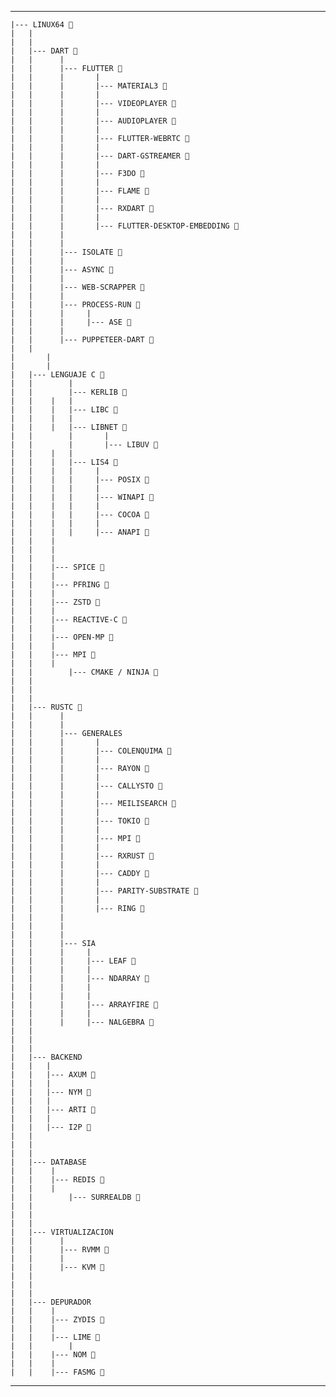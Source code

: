 ---

	|--- LINUX64 🌱
	|	|
	|	|
	|	|--- DART 🌱
	|	|      |
	|	|      |--- FLUTTER 🌱
	|	|      |       |
	|	|      |       |--- MATERIAL3 🌱
	|	|      |       |
	|	|      |       |--- VIDEOPLAYER 🌱
	|	|      |       |
	|	|      |       |--- AUDIOPLAYER 🌱
	|	|      |       |
	|	|      |       |--- FLUTTER-WEBRTC 🌱
	|	|      |       |
	|	|      |       |--- DART-GSTREAMER 🌱
	|	|      |       |
	|	|      |       |--- F3DO 🌱
	|	|      |       |
	|	|      |       |--- FLAME 🌱
	|	|      |       |
	|	|      |       |--- RXDART 🌱
	|	|      |       |
	|	|      |       |--- FLUTTER-DESKTOP-EMBEDDING 🌱
	|	|      |
	|	|      |
	|	|      |--- ISOLATE 🌱
	|	|      |
	|	|      |--- ASYNC 🌱
	|	|      |
	|	|      |--- WEB-SCRAPPER 🌱
	|	|      |
	|	|      |--- PROCESS-RUN 🌱
	|	|      |	 |
	|	|      |	 |--- ASE 🌱
	|	|      |
	|	|      |--- PUPPETEER-DART 🌱
	|	|
	|       |
	|       |
	|	|--- LENGUAJE C 🌱
	|	|        |
	|	|        |--- KERLIB 🌱
	|	|	 |	 |
	|	|	 |	 |--- LIBC 🌱
	|	|	 |	 |
	|	|	 |	 |--- LIBNET 🌱
	|	|        |       |
	|	|        |       |--- LIBUV 🌱
	|	|	 |	 |
	|	|	 |	 |--- LIS4 🌱
	|	|	 |	 |     |
	|	|	 |	 |     |--- POSIX 🌱
	|	|	 |	 |     |
	|	|	 |	 |     |--- WINAPI 🌱
	|	|	 |	 |     |
	|	|	 |	 |     |--- COCOA 🌱
	|	|	 |	 |     |
	|	|	 |	 |     |--- ANAPI 🌱
	|	|	 |
	|	|	 |
	|	|	 |
	|	|	 |--- SPICE 🌱
	|	|	 |
	|	|	 |--- PFRING 🌱
	|	|	 |
	|	|	 |--- ZSTD 🌱
	|	|	 |
	|	|	 |--- REACTIVE-C 🌱
	|	|	 |
	|	|	 |--- OPEN-MP 🌱
	|	|	 |
	|	| 	 |--- MPI 🌱
	|	|	 |
	|	|        |--- CMAKE / NINJA 🌱
	|	|
	|	|
	|	|
	|	|--- RUSTC 🌱
	|	|      |
	|	|      |
	|	|      |--- GENERALES
	|	|      |       |
	|	|      |       |--- COLENQUIMA 🌱
	|	|      |       |
	|	|      |       |--- RAYON 🌱
	|	|      |       |
	|	|      |       |--- CALLYSTO 🌱
	|	|      |       |
	|	|      |       |--- MEILISEARCH 🌱
	|	|      |       |
	|	|      |       |--- TOKIO 🌱
	|	|      |       |
	|	|      |       |--- MPI 🌱
	|	|      |       |
	|	|      |       |--- RXRUST 🌱
	|	|      |       |
	|	|      |       |--- CADDY 🌱
	|	|      |       |
	|	|      |       |--- PARITY-SUBSTRATE 🌱
	|	|      |       |
	|	|      |       |--- RING 🌱
	|	|      |
	|	|      |
	|	|      |
	|	|      |--- SIA
	|	|      |     |
	|	|      |     |--- LEAF 🌱
	|	|      |     |
	|	|      |     |--- NDARRAY 🌱
	|	|      |     |
	|	|      |     |
	|	|      |     |--- ARRAYFIRE 🌱
	|	|      |     |
	|	|      |     |--- NALGEBRA 🌱
	|	|
	|	|
	|	|
	|	|--- BACKEND
	|	|	|
	|	|	|--- AXUM 🌱
	|	|	|
	|	|	|--- NYM 🌱
	|	|	|
	|	|	|--- ARTI 🌱
	|	|	|
	|	|	|--- I2P 🌱
	|	|
	|	|
	|	|
	|	|--- DATABASE
	|	|	 |
	|	|	 |--- REDIS 🌱
	|	|	 |
	|	|        |--- SURREALDB 🌱
	|	|
	|	|
	|	|
	|	|--- VIRTUALIZACION
	|	|	   |
	|	|	   |--- RVMM 🌱
	|	|	   |
	|	|	   |--- KVM 🌱
 	|	|
	|	|
	|	|
	|	|--- DEPURADOR
	|	|	 |
	|	|	 |--- ZYDIS 🌱
	|	|	 |
	|	|	 |--- LIME 🌱
	|	|        |
	|	|	 |--- NOM 🌱
	|	|	 |
	|	|	 |--- FASMG 🌱

 ---
